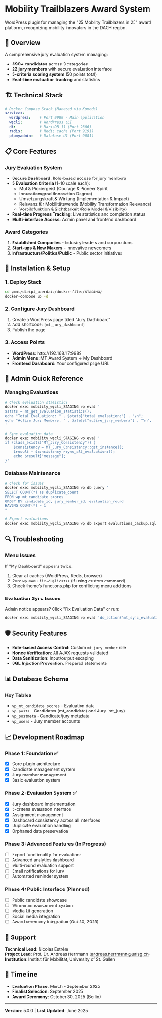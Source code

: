 # Mobility Trailblazers Award System

WordPress plugin for managing the "25 Mobility Trailblazers in 25" award platform, recognizing mobility innovators in the DACH region.

## 🚀 Overview

A comprehensive jury evaluation system managing:
- **490+ candidates** across 3 categories
- **22 jury members** with secure evaluation interface
- **5-criteria scoring system** (50 points total)
- **Real-time evaluation tracking** and statistics

## 🏗️ Technical Stack

```yaml
# Docker Compose Stack (Managed via Komodo)
services:
  wordpress:    # Port 9989 - Main application
  wpcli:        # WordPress CLI
  db:           # MariaDB 11 (Port 9306)
  redis:        # Redis cache (Port 9191)
  phpmyadmin:   # Database UI (Port 9081)
```

## 📋 Core Features

### Jury Evaluation System
- **Secure Dashboard**: Role-based access for jury members
- **5 Evaluation Criteria** (1-10 scale each):
  - Mut & Pioniergeist (Courage & Pioneer Spirit)
  - Innovationsgrad (Innovation Degree)
  - Umsetzungskraft & Wirkung (Implementation & Impact)
  - Relevanz für Mobilitätswende (Mobility Transformation Relevance)
  - Vorbildfunktion & Sichtbarkeit (Role Model & Visibility)
- **Real-time Progress Tracking**: Live statistics and completion status
- **Multi-interface Access**: Admin panel and frontend dashboard

### Award Categories
1. **Established Companies** - Industry leaders and corporations
2. **Start-ups & New Makers** - Innovative newcomers
3. **Infrastructure/Politics/Public** - Public sector initiatives

## 🔧 Installation & Setup

### 1. Deploy Stack
```bash
cd /mnt/dietpi_userdata/docker-files/STAGING/
docker-compose up -d
```

### 2. Configure Jury Dashboard
1. Create a WordPress page titled "Jury Dashboard"
2. Add shortcode: `[mt_jury_dashboard]`
3. Publish the page

### 3. Access Points
- **WordPress**: http://192.168.1.7:9989
- **Admin Menu**: MT Award System → My Dashboard
- **Frontend Dashboard**: Your configured page URL

## 📝 Admin Quick Reference

### Managing Evaluations
```bash
# Check evaluation statistics
docker exec mobility_wpcli_STAGING wp eval '
$stats = mt_get_evaluation_statistics();
echo "Total Evaluations: " . $stats["total_evaluations"] . "\n";
echo "Active Jury Members: " . $stats["active_jury_members"] . "\n";
'

# Sync evaluation data
docker exec mobility_wpcli_STAGING wp eval '
if (class_exists("MT_Jury_Consistency")) {
    $consistency = MT_Jury_Consistency::get_instance();
    $result = $consistency->sync_all_evaluations();
    echo $result["message"];
}'
```

### Database Maintenance
```bash
# Check for issues
docker exec mobility_wpcli_STAGING wp db query "
SELECT COUNT(*) as duplicate_count 
FROM wp_mt_candidate_scores 
GROUP BY candidate_id, jury_member_id, evaluation_round 
HAVING COUNT(*) > 1
"

# Export evaluations
docker exec mobility_wpcli_STAGING wp db export evaluations_backup.sql --tables=wp_mt_candidate_scores
```

## 🔍 Troubleshooting

### Menu Issues
If "My Dashboard" appears twice:
1. Clear all caches (WordPress, Redis, browser)
2. Run: `wp menu fix-duplicates` (if using custom command)
3. Check theme's functions.php for conflicting menu additions

### Evaluation Sync Issues
Admin notice appears? Click "Fix Evaluation Data" or run:
```bash
docker exec mobility_wpcli_STAGING wp eval 'do_action("mt_sync_evaluations");'
```

## 🛡️ Security Features

- **Role-based Access Control**: Custom `mt_jury_member` role
- **Nonce Verification**: All AJAX requests validated
- **Data Sanitization**: Input/output escaping
- **SQL Injection Prevention**: Prepared statements

## 📊 Database Schema

### Key Tables
- `wp_mt_candidate_scores` - Evaluation data
- `wp_posts` - Candidates (mt_candidate) and Jury (mt_jury)
- `wp_postmeta` - Candidate/jury metadata
- `wp_users` - Jury member accounts

## 📈 Development Roadmap

### Phase 1: Foundation ✅
- [x] Core plugin architecture
- [x] Candidate management system
- [x] Jury member management
- [x] Basic evaluation system

### Phase 2: Evaluation System ✅
- [x] Jury dashboard implementation
- [x] 5-criteria evaluation interface
- [x] Assignment management
- [x] Dashboard consistency across all interfaces
- [x] Duplicate evaluation handling
- [x] Orphaned data preservation

### Phase 3: Advanced Features (In Progress)
- [ ] Export functionality for evaluations
- [ ] Advanced analytics dashboard
- [ ] Multi-round evaluation support
- [ ] Email notifications for jury
- [ ] Automated reminder system

### Phase 4: Public Interface (Planned)
- [ ] Public candidate showcase
- [ ] Winner announcement system
- [ ] Media kit generation
- [ ] Social media integration
- [ ] Award ceremony integration (Oct 30, 2025)

## 🤝 Support

**Technical Lead**: Nicolas Estrém  
**Project Lead**: Prof. Dr. Andreas Herrmann (andreas.herrmann@unisg.ch)  
**Institution**: Institut für Mobilität, University of St. Gallen

## 📅 Timeline

- **Evaluation Phase**: March - September 2025
- **Finalist Selection**: September 2025
- **Award Ceremony**: October 30, 2025 (Berlin)

---

**Version**: 5.0.0 | **Last Updated**: June 2025